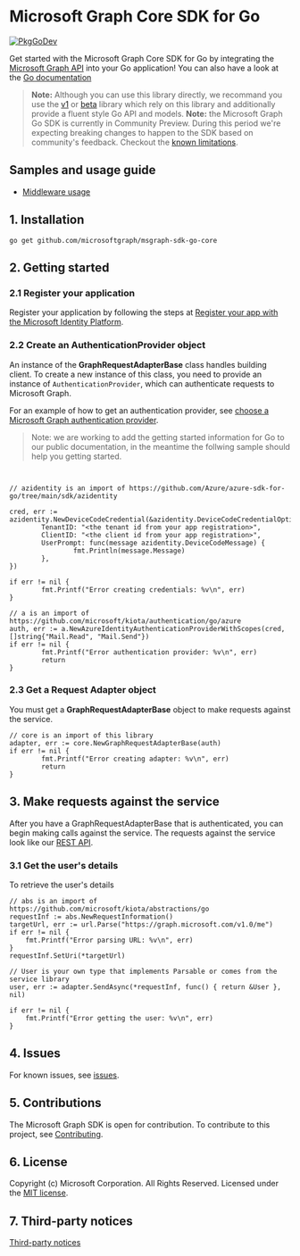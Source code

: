 # Microsoft Graph Core SDK for Go

[![PkgGoDev](https://pkg.go.dev/badge/github.com/microsoftgraph/msgraph-sdk-go-core/)](https://pkg.go.dev/github.com/microsoftgraph/msgraph-sdk-go-core/)

Get started with the Microsoft Graph Core SDK for Go by integrating the [Microsoft Graph API](https://developer.microsoft.com/en-us/graph/get-started/go) into your Go application! You can also have a look at the [Go documentation](https://pkg.go.dev/github.com/microsoftgraph/msgraph-sdk-go-core/)

> **Note:** Although you can use this library directly, we recommand you use the [v1](https://github.com/microsoftgraph/msgraph-sdk-go) or [beta](https://github.com/microsoftgraph/msgraph-sdk-go) library which rely on this library and additionally provide a fluent style Go API and models.
> **Note:** the Microsoft Graph Go SDK is currently in Community Preview. During this period we're expecting breaking changes to happen to the SDK based on community's feedback. Checkout the [known limitations](https://github.com/microsoftgraph/msgraph-sdk-go-core/issues/1).

## Samples and usage guide

- [Middleware usage](https://github.com/microsoftgraph/msgraph-sdk-design/)

## 1. Installation

```Shell
go get github.com/microsoftgraph/msgraph-sdk-go-core
```

## 2. Getting started

### 2.1 Register your application

Register your application by following the steps at [Register your app with the Microsoft Identity Platform](https://docs.microsoft.com/graph/auth-register-app-v2).

### 2.2 Create an AuthenticationProvider object

An instance of the **GraphRequestAdapterBase** class handles building client. To create a new instance of this class, you need to provide an instance of `AuthenticationProvider`, which can authenticate requests to Microsoft Graph.

For an example of how to get an authentication provider, see [choose a Microsoft Graph authentication provider](https://docs.microsoft.com/graph/sdks/choose-authentication-providers?tabs=Go).

> Note: we are working to add the getting started information for Go to our public documentation, in the meantime the follwing sample should help you getting started.

```Golang


// azidentity is an import of https://github.com/Azure/azure-sdk-for-go/tree/main/sdk/azidentity

cred, err := azidentity.NewDeviceCodeCredential(&azidentity.DeviceCodeCredentialOptions{
        TenantID: "<the tenant id from your app registration>",
        ClientID: "<the client id from your app registration>",
        UserPrompt: func(message azidentity.DeviceCodeMessage) {
                fmt.Println(message.Message)
        },
})

if err != nil {
        fmt.Printf("Error creating credentials: %v\n", err)
}

// a is an import of https://github.com/microsoft/kiota/authentication/go/azure
auth, err := a.NewAzureIdentityAuthenticationProviderWithScopes(cred, []string{"Mail.Read", "Mail.Send"})
if err != nil {
        fmt.Printf("Error authentication provider: %v\n", err)
        return
}

```

### 2.3 Get a Request Adapter object

You must get a **GraphRequestAdapterBase** object to make requests against the service.

```Golang
// core is an import of this library
adapter, err := core.NewGraphRequestAdapterBase(auth)
if err != nil {
        fmt.Printf("Error creating adapter: %v\n", err)
        return
}
```

## 3. Make requests against the service

After you have a GraphRequestAdapterBase that is authenticated, you can begin making calls against the service. The requests against the service look like our [REST API](https://docs.microsoft.com/graph/overview).

### 3.1 Get the user's details

To retrieve the user's details

```Golang
// abs is an import of https://github.com/microsoft/kiota/abstractions/go
requestInf := abs.NewRequestInformation()
targetUrl, err := url.Parse("https://graph.microsoft.com/v1.0/me")
if err != nil {
	fmt.Printf("Error parsing URL: %v\n", err)
}
requestInf.SetUri(*targetUrl)

// User is your own type that implements Parsable or comes from the service library
user, err := adapter.SendAsync(*requestInf, func() { return &User }, nil)

if err != nil {
	fmt.Printf("Error getting the user: %v\n", err)
}

```

## 4. Issues

For known issues, see [issues](https://github.com/MicrosoftGraph/msgraph-sdk-go-core/issues).

## 5. Contributions

The Microsoft Graph SDK is open for contribution. To contribute to this project, see [Contributing](https://github.com/microsoftgraph/msgraph-sdk-go-core/blob/main/CONTRIBUTING.md).

## 6. License

Copyright (c) Microsoft Corporation. All Rights Reserved. Licensed under the [MIT license](LICENSE).

## 7. Third-party notices

[Third-party notices](THIRD%20PARTY%20NOTICES)